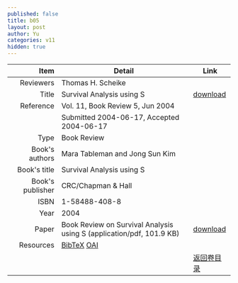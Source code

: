 ```yaml
---
published: false
title: b05
layout: post
author: Yu
categories: v11
hidden: true
---
```


| Item | Detail | Link |
|---:|---|---|
| Reviewers | Thomas H. Scheike| |
| Title |Survival Analysis using S | [download](http://www.jstatsoft.org/v11/b05/paper) |
| Reference |Vol. 11, Book Review 5, Jun 2004 | |
| | Submitted 2004-06-17, Accepted 2004-06-17| | 
| Type | Book Review| |
| Book's authors | Mara Tableman and Jong Sun Kim| |
| Book's title | Survival Analysis using S| |
| Book's publisher | CRC/Chapman & Hall| |
| ISBN | 1-58488-408-8| |
| Year | 2004| |
| Paper | Book Review on Survival Analysis using S  (application/pdf, 101.9 KB)| [download](http://www.jstatsoft.org/v11/b05/paper) |
| Resources | [BibTeX](http://www.jstatsoft.org/v11/b05/bibtex) [OAI](http://www.jstatsoft.org/oai?verb=GetRecord&identifier=oai.jstatsoft/v11/b05&prefix=oai_dc)| |
| |  | [返回卷目录]({{site.baseurl}}/volume/v11.html) |
